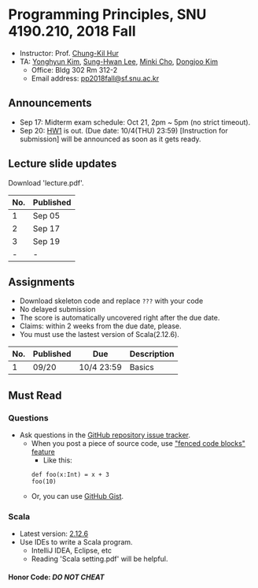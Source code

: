 # Programming Principles, SNU 4190.210, 2018 Fall

- Instructor: Prof. [Chung-Kil Hur](http://sf.snu.ac.kr/gil.hur)
- TA: [Yonghyun Kim](http://sf.snu.ac.kr/yonghyun.kim), [Sung-Hwan Lee](http://sf.snu.ac.kr/sunghwan.lee/), [Minki Cho](http://sf.snu.ac.kr/minki.cho), [Dongjoo Kim](http://sf.snu.ac.kr/dongjoo.kim)
    + Office: Bldg 302 Rm 312-2
    + Email address: pp2018fall@sf.snu.ac.kr

## Announcements

- Sep 17: Midterm exam schedule: Oct 21, 2pm ~ 5pm (no strict timeout).
- Sep 20: [HW1](assignments/hw1) is out. (Due date: 10/4(THU) 23:59) [Instruction for submission] will be announced as soon as it gets ready.

##  Lecture slide updates

Download 'lecture.pdf'.

|No. | Published    |
|----|------------  |
| 1  | Sep 05       |
| 2  | Sep 17       |
| 3  | Sep 19       |
| -  | -            |


## Assignments
- Download skeleton code and replace `???` with your code
- No delayed submission
- The score is automatically uncovered right after the due date.
- Claims: within 2 weeks from the due date, please.
- You must use the lastest version of Scala(2.12.6).

|No. | Published     | Due       	| Description                   	 	 	 	 	 	 	 	 	 	  	|
|----|------------	|------------	|----------------------	|
| 1 | 09/20     	|10/4 23:59    | Basics                                                            	|


## Must Read

### Questions

- Ask questions in the [GitHub repository issue tracker](https://github.com/snu-sf-class/pp201802/issues).
    + When you post a piece of source code, use ["fenced code blocks" feature](https://help.github.com/articles/creating-and-highlighting-code-blocks/)
      * Like this:
      ```
      def foo(x:Int) = x + 3
      foo(10)
      ```
    + Or, you can use [GitHub Gist](https://gist.github.com/).

### Scala
- Latest version: [2.12.6](https://www.scala-lang.org/)
- Use IDEs to write a Scala program.
    + IntelliJ IDEA, Eclipse, etc
    + Reading 'Scala setting.pdf' will be helpful.

#### Honor Code: *DO NOT CHEAT*
